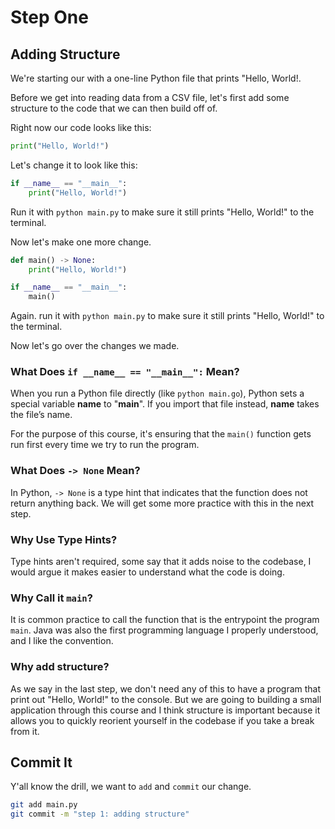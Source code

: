 # Step One

## Adding Structure

We're starting our with a one-line Python file that prints "Hello, World!.

Before we get into reading data from a CSV file, let's first add some structure to the code that we can then build off of.

Right now our code looks like this:

```python
print("Hello, World!")
```

Let's change it to look like this:

```python
if __name__ == "__main__":
    print("Hello, World!")
```

Run it with `python main.py` to make sure it still prints "Hello, World!" to the terminal.

Now let's make one more change.

```python
def main() -> None:
    print("Hello, World!")

if __name__ == "__main__":
    main()
```

Again. run it with `python main.py` to make sure it still prints "Hello, World!" to the terminal.

Now let's go over the changes we made.

### What Does `if __name__ == "__main__":` Mean?

When you run a Python file directly (like `python main.go`), Python sets a special variable __name__ to "__main__". If you import that file instead, __name__ takes the file’s name.

For the purpose of this course, it's ensuring that the `main()` function gets run first every time we try to run the program.

### What Does `-> None` Mean?

In Python, `-> None` is a type hint that indicates that the function does not return anything back. We will get some more practice with this in the next step.

### Why Use Type Hints?

Type hints aren't required, some say that it adds noise to the codebase, I would argue it makes easier to understand what the code is doing.

### Why Call it `main`?

It is common practice to call the function that is the entrypoint the program `main`. Java was also the first programming language I properly understood, and I like the convention.

### Why add structure?

As we say in the last step, we don't need any of this to have a program that print out "Hello, World!" to the console. But we are going to building a small application through this course and I think structure is important because it allows you to quickly reorient yourself in the codebase if you take a break from it.

## Commit It

Y'all know the drill, we want to `add` and `commit` our change.

```bash
git add main.py
git commit -m "step 1: adding structure"
```
